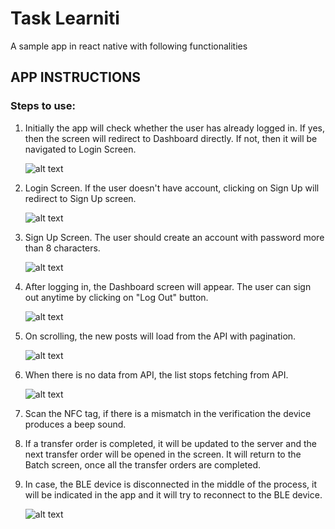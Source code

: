 # Task Learniti

A sample app in react native with following functionalities

## APP INSTRUCTIONS

### Steps to use:

1. Initially the app will check whether the user has already logged in. If yes, then the screen will redirect to Dashboard directly. If not, then it will be navigated to Login Screen.

   ![alt text](/screenshots/1.jpg)

2. Login Screen. If the user doesn't have account, clicking on Sign Up will redirect to Sign Up screen.

   ![alt text](/screenshots/2.jpg)

3. Sign Up Screen. The user should create an account with password more than 8 characters.

   ![alt text](/screenshots/3.jpg)

4. After logging in, the Dashboard screen will appear. The user can sign out anytime by clicking on "Log Out" button.

   ![alt text](/screenshots/4.jpg)

5. On scrolling, the new posts will load from the API with pagination.

   ![alt text](/screenshots/5.jpg)

6. When there is no data from API, the list stops fetching from API.

   ![alt text](/screenshots/6.jpg)

7. Scan the NFC tag, if there is a mismatch in the verification the device produces a beep sound.

8. If a transfer order is completed, it will be updated to the server and the next transfer order will be opened in the screen. It will return to the Batch screen, once all the transfer orders are completed.

9. In case, the BLE device is disconnected in the middle of the process, it will be indicated in the app and it will try to reconnect to the BLE device.

   ![alt text](/Screenshots%20IGloves%20App/Screenshot_1576872285.png)
